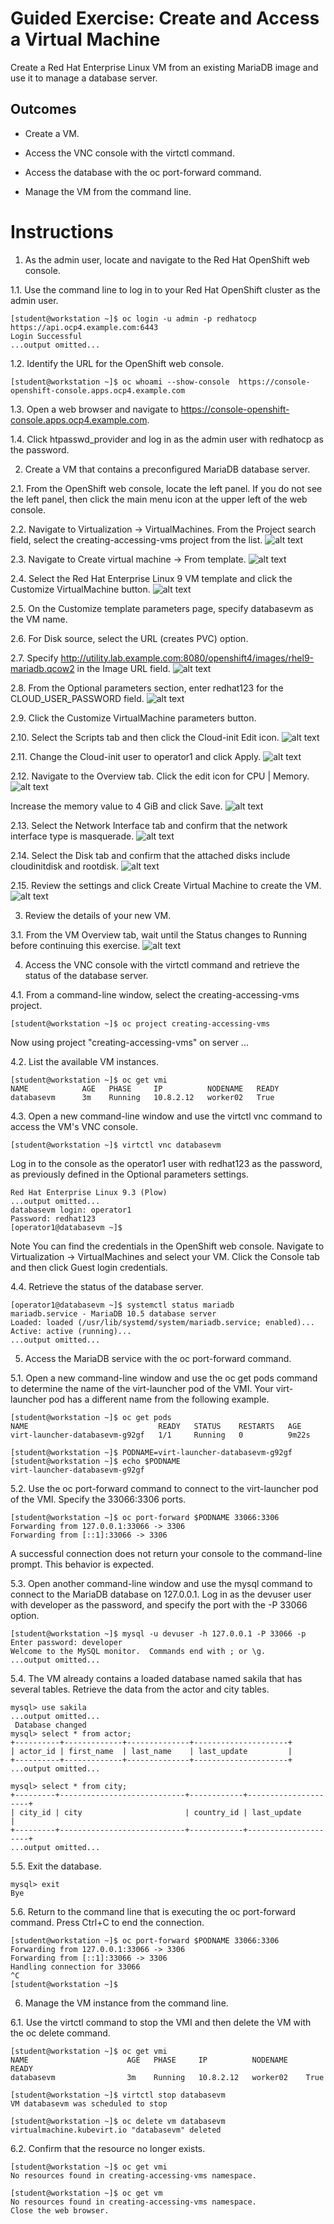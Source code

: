 # Guided Exercise: Create and Access a Virtual Machine

Create a Red Hat Enterprise Linux VM from an existing MariaDB image and use it to manage a database server.

## Outcomes

- Create a VM.

- Access the VNC console with the virtctl command.

- Access the database with the oc port-forward command.

- Manage the VM from the command line.

# Instructions

1. As the admin user, locate and navigate to the Red Hat OpenShift web console.

1.1. Use the command line to log in to your Red Hat OpenShift cluster as the admin user.

    [student@workstation ~]$ oc login -u admin -p redhatocp https://api.ocp4.example.com:6443
    Login Successful
    ...output omitted...

1.2. Identify the URL for the OpenShift web console.

    [student@workstation ~]$ oc whoami --show-console  https://console-openshift-console.apps.ocp4.example.com

1.3. Open a web browser and navigate to https://console-openshift-console.apps.ocp4.example.com.

1.4. Click htpasswd_provider and log in as the admin user with redhatocp as the password.

2. Create a VM that contains a preconfigured MariaDB database server.

2.1. From the OpenShift web console, locate the left panel. If you do not see the left panel, then click the main menu icon at the upper left of the web console.

2.2. Navigate to Virtualization → VirtualMachines. From the Project search field, select the creating-accessing-vms project from the list.
![alt text](../images/select-project-1.png)


2.3. Navigate to Create virtual machine → From template.
![alt text](../images/select-from-template-1.png)


2.4. Select the Red Hat Enterprise Linux 9 VM template and click the Customize VirtualMachine button.
![alt text](../images/select-rh9vm.png)     


2.5. On the Customize template parameters page, specify databasevm as the VM name.

2.6. For Disk source, select the URL (creates PVC) option.

2.7. Specify http://utility.lab.example.com:8080/openshift4/images/rhel9-mariadb.qcow2 in the Image URL field.
![alt text](../images/select-boot-source9.png)


2.8. From the Optional parameters section, enter redhat123 for the CLOUD_USER_PASSWORD field.
![alt text](../images/add-cloud-user-password.png)


2.9. Click the Customize VirtualMachine parameters button.

2.10. Select the Scripts tab and then click the Cloud-init Edit icon.
![alt text](../images/edit-cloud-init.png)


2.11. Change the Cloud-init user to operator1 and click Apply.
![alt text](../images/change-cloud-init-user.png)


2.12. Navigate to the Overview tab. Click the edit icon for CPU | Memory.
![alt text](../images/change_cpu_memory.png)


Increase the memory value to 4 GiB and click Save.
![alt text](../images/increase_memory.png)


2.13. Select the Network Interface tab and confirm that the network interface type is masquerade.
![alt text](../images/network-interfaces.png)


2.14. Select the Disk tab and confirm that the attached disks include cloudinitdisk and rootdisk.
![alt text](../images/disk-definition.png)


2.15. Review the settings and click Create Virtual Machine to create the VM.
![alt text](../images/create-virtual-machine.png)


3. Review the details of your new VM.

3.1. From the VM Overview tab, wait until the Status changes to Running before continuing this exercise.
![alt text](../images/review-virtual-machine9.png)


4. Access the VNC console with the virtctl command and retrieve the status of the database server.

4.1. From a command-line window, select the creating-accessing-vms project.

    [student@workstation ~]$ oc project creating-accessing-vms
Now using project "creating-accessing-vms" on server ...

4.2. List the available VM instances.

    [student@workstation ~]$ oc get vmi
    NAME            AGE   PHASE     IP          NODENAME   READY
    databasevm      3m    Running   10.8.2.12   worker02   True

4.3. Open a new command-line window and use the virtctl vnc command to access the VM's VNC console.

    [student@workstation ~]$ virtctl vnc databasevm

Log in to the console as the operator1 user with redhat123 as the password, as previously defined in the Optional parameters settings.

    Red Hat Enterprise Linux 9.3 (Plow)
    ...output omitted...
    databasevm login: operator1
    Password: redhat123
    [operator1@databasevm ~]$

Note
You can find the credentials in the OpenShift web console. Navigate to Virtualization → VirtualMachines and select your VM. Click the Console tab and then click Guest login credentials.

4.4. Retrieve the status of the database server.

    [operator1@databasevm ~]$ systemctl status mariadb
    mariadb.service - MariaDB 10.5 database server
    Loaded: loaded (/usr/lib/systemd/system/mariadb.service; enabled)...
    Active: active (running)...
    ...output omitted...

5. Access the MariaDB service with the oc port-forward command.

5.1. Open a new command-line window and use the oc get pods command to determine the name of the virt-launcher pod of the VMI. Your virt-launcher pod has a different name from the following example.

    [student@workstation ~]$ oc get pods
    NAME                             READY   STATUS    RESTARTS   AGE
    virt-launcher-databasevm-g92gf   1/1     Running   0          9m22s

    [student@workstation ~]$ PODNAME=virt-launcher-databasevm-g92gf
    [student@workstation ~]$ echo $PODNAME
    virt-launcher-databasevm-g92gf

5.2. Use the oc port-forward command to connect to the virt-launcher pod of the VMI. Specify the 33066:3306 ports.

    [student@workstation ~]$ oc port-forward $PODNAME 33066:3306
    Forwarding from 127.0.0.1:33066 -> 3306
    Forwarding from [::1]:33066 -> 3306
A successful connection does not return your console to the command-line prompt. This behavior is expected.

5.3. Open another command-line window and use the mysql command to connect to the MariaDB database on 127.0.0.1. Log in as the devuser user with developer as the password, and specify the port with the -P 33066 option.

    [student@workstation ~]$ mysql -u devuser -h 127.0.0.1 -P 33066 -p
    Enter password: developer
    Welcome to the MySQL monitor.  Commands end with ; or \g.
    ...output omitted...

5.4. The VM already contains a loaded database named sakila that has several tables. Retrieve the data from the actor and city tables.

    mysql> use sakila
    ...output omitted...
     Database changed
    mysql> select * from actor;
    +----------+-------------+--------------+---------------------+
    | actor_id | first_name  | last_name    | last_update         |
    +----------+-------------+--------------+---------------------+
    ...output omitted...

    mysql> select * from city;
    +---------+----------------------------+------------+---------------------+
    | city_id | city                       | country_id | last_update         |
    +---------+----------------------------+------------+---------------------+
    ...output omitted...

5.5. Exit the database.

    mysql> exit
    Bye

5.6. Return to the command line that is executing the oc port-forward command. Press Ctrl+C to end the connection.

    [student@workstation ~]$ oc port-forward $PODNAME 33066:3306
    Forwarding from 127.0.0.1:33066 -> 3306
    Forwarding from [::1]:33066 -> 3306
    Handling connection for 33066
    ^C
    [student@workstation ~]$

6. Manage the VM instance from the command line.

6.1. Use the virtctl command to stop the VMI and then delete the VM with the oc delete command.

    [student@workstation ~]$ oc get vmi
    NAME                      AGE   PHASE     IP          NODENAME    READY
    databasevm                3m    Running   10.8.2.12   worker02    True

    [student@workstation ~]$ virtctl stop databasevm
    VM databasevm was scheduled to stop

    [student@workstation ~]$ oc delete vm databasevm
    virtualmachine.kubevirt.io "databasevm" deleted

6.2. Confirm that the resource no longer exists.

    [student@workstation ~]$ oc get vmi
    No resources found in creating-accessing-vms namespace.

    [student@workstation ~]$ oc get vm
    No resources found in creating-accessing-vms namespace.
    Close the web browser.
